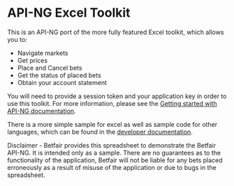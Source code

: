 API-NG Excel Toolkit====================This is an API-NG port of the more fully featured Excel toolkit, which allows you to:* Navigate markets* Get prices* Place and Cancel bets* Get the status of placed bets * Obtain your account statementYou will need to provide a session token and your application key in order to use this toolkit. For more information, please see the [Getting started with API-NG documentation](https://api.developer.betfair.com/services/webapps/docs/display/1smk3cen4v3lu3yomq5qye0ni/Getting+Started+with+API-NG).There is a more simple sample for excel as well as sample code for other languages, which can be found in the [developer documentation](https://api.developer.betfair.com/services/webapps/docs/display/1smk3cen4v3lu3yomq5qye0ni/Sample+Code).Disclaimer - Betfair provides this spreadsheet to demonstrate the Betfair API-NG. It is intended only as a sample. There are no guarantees as to the functionality of the application, Betfair will not be liable for any bets placed erroneously as a result of misuse of the application or due to bugs in the spreadsheet.